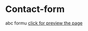 # Contact-form
abc formu
[click for preview the page](https://ErdoganSenturk.github.io/Contact-form/)

